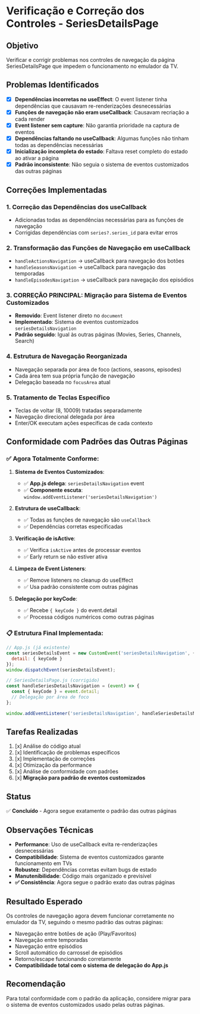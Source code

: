 # Verificação e Correção dos Controles - SeriesDetailsPage

## Objetivo
Verificar e corrigir problemas nos controles de navegação da página SeriesDetailsPage que impedem o funcionamento no emulador da TV.

## Problemas Identificados
- [x] **Dependências incorretas no useEffect**: O event listener tinha dependências que causavam re-renderizações desnecessárias
- [x] **Funções de navegação não eram useCallback**: Causavam recriação a cada render
- [x] **Event listener sem capture**: Não garantia prioridade na captura de eventos
- [x] **Dependências faltando no useCallback**: Algumas funções não tinham todas as dependências necessárias
- [x] **Inicialização incompleta do estado**: Faltava reset completo do estado ao ativar a página
- [x] **Padrão inconsistente**: Não seguia o sistema de eventos customizados das outras páginas

## Correções Implementadas

### 1. Correção das Dependências dos useCallback
- Adicionadas todas as dependências necessárias para as funções de navegação
- Corrigidas dependências com `series?.series_id` para evitar erros

### 2. Transformação das Funções de Navegação em useCallback
- `handleActionsNavigation` → useCallback para navegação dos botões
- `handleSeasonsNavigation` → useCallback para navegação das temporadas
- `handleEpisodesNavigation` → useCallback para navegação dos episódios

### 3. **CORREÇÃO PRINCIPAL**: Migração para Sistema de Eventos Customizados
- **Removido**: Event listener direto no `document`
- **Implementado**: Sistema de eventos customizados `seriesDetailsNavigation`
- **Padrão seguido**: Igual às outras páginas (Movies, Series, Channels, Search)

### 4. Estrutura de Navegação Reorganizada
- Navegação separada por área de foco (actions, seasons, episodes)
- Cada área tem sua própria função de navegação
- Delegação baseada no `focusArea` atual

### 5. Tratamento de Teclas Específico
- Teclas de voltar (8, 10009) tratadas separadamente
- Navegação direcional delegada por área
- Enter/OK executam ações específicas de cada contexto

## Conformidade com Padrões das Outras Páginas

### ✅ **Agora Totalmente Conforme:**

1. **Sistema de Eventos Customizados**: 
   - ✅ **App.js delega**: `seriesDetailsNavigation` event
   - ✅ **Componente escuta**: `window.addEventListener('seriesDetailsNavigation')`

2. **Estrutura de useCallback**:
   - ✅ Todas as funções de navegação são `useCallback`
   - ✅ Dependências corretas especificadas

3. **Verificação de isActive**:
   - ✅ Verifica `isActive` antes de processar eventos
   - ✅ Early return se não estiver ativa

4. **Limpeza de Event Listeners**:
   - ✅ Remove listeners no cleanup do useEffect
   - ✅ Usa padrão consistente com outras páginas

5. **Delegação por keyCode**:
   - ✅ Recebe `{ keyCode }` do event.detail
   - ✅ Processa códigos numéricos como outras páginas

### 📋 **Estrutura Final Implementada:**

```javascript
// App.js (já existente)
const seriesDetailsEvent = new CustomEvent('seriesDetailsNavigation', {
  detail: { keyCode }
});
window.dispatchEvent(seriesDetailsEvent);

// SeriesDetailsPage.js (corrigido)
const handleSeriesDetailsNavigation = (event) => {
  const { keyCode } = event.detail;
  // Delegação por área de foco
};

window.addEventListener('seriesDetailsNavigation', handleSeriesDetailsNavigation);
```

## Tarefas Realizadas
1. [x] Análise do código atual
2. [x] Identificação de problemas específicos
3. [x] Implementação de correções
4. [x] Otimização da performance
5. [x] Análise de conformidade com padrões
6. [x] **Migração para padrão de eventos customizados**

## Status
✅ **Concluído** - Agora segue exatamente o padrão das outras páginas

## Observações Técnicas
- **Performance**: Uso de useCallback evita re-renderizações desnecessárias
- **Compatibilidade**: Sistema de eventos customizados garante funcionamento em TVs
- **Robustez**: Dependências corretas evitam bugs de estado
- **Manutenibilidade**: Código mais organizado e previsível
- **✅ Consistência**: Agora segue o padrão exato das outras páginas

## Resultado Esperado
Os controles de navegação agora devem funcionar corretamente no emulador da TV, seguindo o mesmo padrão das outras páginas:
- Navegação entre botões de ação (Play/Favoritos)
- Navegação entre temporadas
- Navegação entre episódios
- Scroll automático do carrossel de episódios
- Retorno/escape funcionando corretamente
- **Compatibilidade total com o sistema de delegação do App.js**

## Recomendação
Para total conformidade com o padrão da aplicação, considere migrar para o sistema de eventos customizados usado pelas outras páginas. 